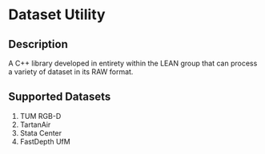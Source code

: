 # Dataset Utility

## Description

A C++ library developed in entirety within the LEAN group that can process a variety of dataset in its RAW format.

## Supported Datasets

1. TUM RGB-D
2. TartanAir
3. Stata Center
4. FastDepth UfM